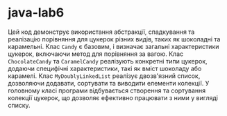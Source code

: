 # java-lab6

Цей код демонструє використання абстракції, спадкування та реалізацію порівняння для цукерок різних видів, таких як шоколадні та карамельні. Клас `Candy` є базовим, і визначає загальні характеристики цукерок, включаючи метод для порівняння за вагою. Клас `ChocolateCandy` та `CaramelCandy` реалізують конкретні типи цукерок, додаючи специфічні характеристики, такі як вміст шоколаду або карамелі. Клас `MyDoublyLinkedList` реалізує двозв'язний список, дозволяючи додавати, сортувати та виводити елементи колекції. У головному класі програми відбувається створення та сортування колекції цукерок, що дозволяє ефективно працювати з ними у вигляді списку.
